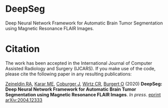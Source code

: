 # DeepSeg
Deep Neural Network Framework for Automatic Brain Tumor Segmentation using Magnetic Resonance FLAIR Images.

# Citation
The work has been accepted in the International Journal of Computer Assisted Radiology and Surgery (IJCARS). If you make use of the code, please cite the following paper in any resulting publications:


[Zeineldin RA](https://orcid.org/0000-0002-8630-9046), [Karar ME](https://orcid.org/0000-0002-0474-4723), [Coburger J](https://orcid.org/0000-0002-3677-8258), [Wirtz CR](https://orcid.org/0000-0001-8358-1813), [Burgert O](https://orcid.org/0000-0001-7118-4730) (2020) **DeepSeg: Deep Neural Network Framework for Automatic Brain Tumor Segmentation using Magnetic Resonance FLAIR Images**. *In press*. [eprint arXiv:2004.12333](https://arxiv.org/abs/2004.12333)
